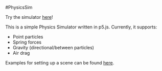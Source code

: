 #PhysicsSim

Try the simulator [here](https://zioul123.github.io/PhysicsSim/Engine/)!

This is a simple Physics Simulator written in p5.js. Currently, it supports:
- Point particles
- Spring forces
- Gravity (directional/between particles)
- Air drag

Examples for setting up a scene can be found [here](/Engine/SceneTests.js).